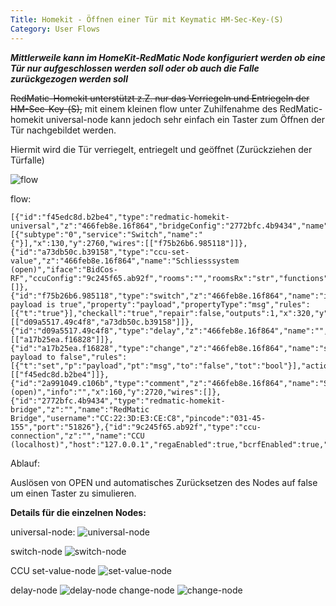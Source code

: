 ```yaml
---
Title: Homekit - Öffnen einer Tür mit Keymatic HM-Sec-Key-(S)
Category: User Flows
---
```


**_Mittlerweile kann im HomeKit-RedMatic Node konfiguriert werden ob eine Tür nur aufgeschlossen werden soll oder ob auch die Falle zurückgezogen werden soll_**

~~RedMatic-Homekit unterstützt z.Z. nur das Verriegeln und Entriegeln der HM-Sec-Key-(S),~~
mit einem kleinen flow unter Zuhilfenahme des RedMatic-homekit universal-node kann jedoch sehr einfach ein Taster zum Öffnen der Tür nachgebildet werden.

Hiermit wird die Tür verriegelt, entriegelt und geöffnet (Zurückziehen der Türfalle)


![flow](https://github.com/holgerimbery/environment/raw/master/flow.png)

flow: 
```
[{"id":"f45edc8d.b2be4","type":"redmatic-homekit-universal","z":"466feb8e.16f864","bridgeConfig":"2772bfc.4b9434","name":"Tueröffner","services":[{"subtype":"0","service":"Switch","name":"{"}],"x":130,"y":2760,"wires":[["f75b26b6.985118"]]},{"id":"a73db50c.b39158","type":"ccu-set-value","z":"466feb8e.16f864","name":"Schliesssystem (open)","iface":"BidCos-RF","ccuConfig":"9c245f65.ab92f","rooms":"","roomsRx":"str","functions":"","functionsRx":"str","device":"","deviceRx":"str","deviceName":"","deviceNameRx":"str","deviceType":"","deviceTypeRx":"str","channel":"","channelRx":"str","channelName":"Schliesssystem","channelNameRx":"str","channelType":"","channelTypeRx":"str","datapoint":"OPEN","datapointRx":"str","delay":"500","x":600,"y":2760,"wires":[]},{"id":"f75b26b6.985118","type":"switch","z":"466feb8e.16f864","name":"if payload is true","property":"payload","propertyType":"msg","rules":[{"t":"true"}],"checkall":"true","repair":false,"outputs":1,"x":320,"y":2760,"wires":[["d09a5517.49c4f8","a73db50c.b39158"]]},{"id":"d09a5517.49c4f8","type":"delay","z":"466feb8e.16f864","name":"","pauseType":"delay","timeout":"250","timeoutUnits":"milliseconds","rate":"1","nbRateUnits":"1","rateUnits":"second","randomFirst":"1","randomLast":"5","randomUnits":"seconds","drop":false,"x":490,"y":2900,"wires":[["a17b25ea.f16828"]]},{"id":"a17b25ea.f16828","type":"change","z":"466feb8e.16f864","name":"set payload to false","rules":[{"t":"set","p":"payload","pt":"msg","to":"false","tot":"bool"}],"action":"","property":"","from":"","to":"","reg":false,"x":690,"y":2900,"wires":[["f45edc8d.b2be4"]]},{"id":"2a991049.c106b","type":"comment","z":"466feb8e.16f864","name":"Schliesssystem (open)","info":"","x":160,"y":2720,"wires":[]},{"id":"2772bfc.4b9434","type":"redmatic-homekit-bridge","z":"","name":"RedMatic Bridge","username":"CC:22:3D:E3:CE:C8","pincode":"031-45-155","port":"51826"},{"id":"9c245f65.ab92f","type":"ccu-connection","z":"","name":"CCU (localhost)","host":"127.0.0.1","regaEnabled":true,"bcrfEnabled":true,"iprfEnabled":true,"virtEnabled":true,"bcwiEnabled":false,"cuxdEnabled":true,"regaPoll":true,"regaInterval":"30","rpcPingTimeout":"60","rpcInitAddress":"127.0.0.1","rpcServerHost":"0.0.0.0","rpcBinPort":"2068","rpcXmlPort":"2069","contextStore":""}]
```

Ablauf:

Auslösen von OPEN und automatisches Zurücksetzen des Nodes auf false um einen Taster zu simulieren.

**Details für die einzelnen Nodes:**

universal-node:
![universal-node](https://github.com/holgerimbery/environment/raw/master/universal-node.png)

switch-node
![switch-node](https://github.com/holgerimbery/environment/raw/master/switch-node.png)

CCU set-value-node
![set-value-node](https://github.com/holgerimbery/environment/raw/master/set-value-node.png)

delay-node
![delay-node](https://github.com/holgerimbery/environment/raw/master/delay-node.png)
change-node
![change-node](https://github.com/holgerimbery/environment/raw/master/change-node.png)
